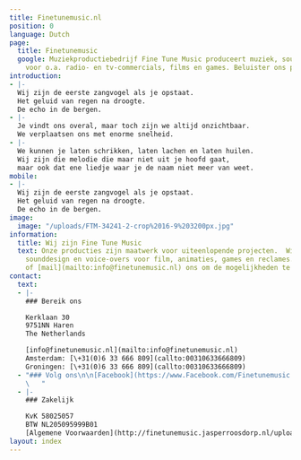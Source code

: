 ```yaml
---
title: Finetunemusic.nl
position: 0
language: Dutch
page:
  title: Finetunemusic
  google: Muziekproductiebedrijf Fine Tune Music produceert muziek, sounds en voice-overs
    voor o.a. radio- en tv-commercials, films en games. Beluister ons portfolio.
introduction:
- |-
  Wij zijn de eerste zangvogel als je opstaat.
  Het geluid van regen na droogte.
  De echo in de bergen.
- |-
  Je vindt ons overal, maar toch zijn we altijd onzichtbaar.
  We verplaatsen ons met enorme snelheid.
- |-
  We kunnen je laten schrikken, laten lachen en laten huilen.
  Wij zijn die melodie die maar niet uit je hoofd gaat,
  maar ook dat ene liedje waar je de naam niet meer van weet.
mobile:
- |-
  Wij zijn de eerste zangvogel als je opstaat.
  Het geluid van regen na droogte.
  De echo in de bergen.
image:
  image: "/uploads/FTM-34241-2-crop%2016-9%203200px.jpg"
information:
  title: Wij zijn Fine Tune Music
  text: Onze producties zijn maatwerk voor uiteenlopende projecten.  Wij leveren muziek,
    sounddesign en voice-overs voor film, animaties, games en reclames. [Bel](callto:00310633666809)
    of [mail](mailto:info@finetunemusic.nl) ons om de mogelijkheden te bespreken.
contact:
  text:
  - |-
    ### Bereik ons

    Kerklaan 30
    9751NN Haren
    The Netherlands

    [info@finetunemusic.nl](mailto:info@finetunemusic.nl)
    Amsterdam: [\+31(0)6 33 666 809](callto:00310633666809)
    Groningen: [\+31(0)6 33 666 809](callto:00310633666809)
  - "### Volg ons\n\n[Facebook](https://www.Facebook.com/Finetunemusic.nl/)\nInstagram\nTwitter
    \   "
  - |-
    ### Zakelijk

    KvK 58025057
    BTW NL205095999B01
    [Algemene Voorwaarden](http://finetunemusic.jasperroosdorp.nl/uploads/algemene_voorwaarden.pdf)
layout: index
---
```


